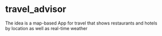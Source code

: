 # travel_advisor
 The idea is a map-based App for travel that shows restaurants and hotels by location as well as real-time weather

